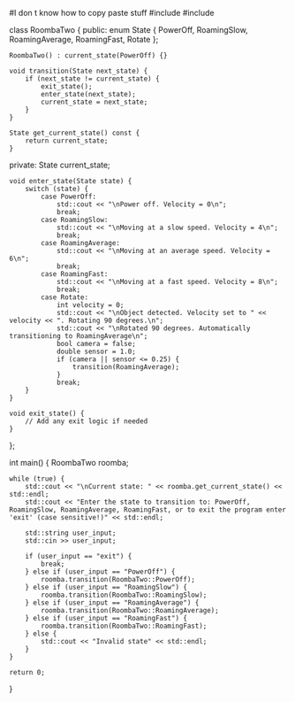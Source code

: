 #I don t know how to copy paste stuff
#include <iostream>
#include <string>

class RoombaTwo {
public:
    enum State {
        PowerOff,
        RoamingSlow,
        RoamingAverage,
        RoamingFast,
        Rotate
    };

    RoombaTwo() : current_state(PowerOff) {}

    void transition(State next_state) {
        if (next_state != current_state) {
            exit_state();
            enter_state(next_state);
            current_state = next_state;
        }
    }

    State get_current_state() const {
        return current_state;
    }

private:
    State current_state;

    void enter_state(State state) {
        switch (state) {
            case PowerOff:
                std::cout << "\nPower off. Velocity = 0\n";
                break;
            case RoamingSlow:
                std::cout << "\nMoving at a slow speed. Velocity = 4\n";
                break;
            case RoamingAverage:
                std::cout << "\nMoving at an average speed. Velocity = 6\n";
                break;
            case RoamingFast:
                std::cout << "\nMoving at a fast speed. Velocity = 8\n";
                break;
            case Rotate:
                int velocity = 0;
                std::cout << "\nObject detected. Velocity set to " << velocity << ". Rotating 90 degrees.\n";
                std::cout << "\nRotated 90 degrees. Automatically transitioning to RoamingAverage\n";
                bool camera = false;
                double sensor = 1.0;
                if (camera || sensor <= 0.25) {
                    transition(RoamingAverage);
                }
                break;
        }
    }

    void exit_state() {
        // Add any exit logic if needed
    }
};

int main() {
    RoombaTwo roomba;

    while (true) {
        std::cout << "\nCurrent state: " << roomba.get_current_state() << std::endl;
        std::cout << "Enter the state to transition to: PowerOff, RoamingSlow, RoamingAverage, RoamingFast, or to exit the program enter 'exit' (case sensitive!)" << std::endl;

        std::string user_input;
        std::cin >> user_input;

        if (user_input == "exit") {
            break;
        } else if (user_input == "PowerOff") {
            roomba.transition(RoombaTwo::PowerOff);
        } else if (user_input == "RoamingSlow") {
            roomba.transition(RoombaTwo::RoamingSlow);
        } else if (user_input == "RoamingAverage") {
            roomba.transition(RoombaTwo::RoamingAverage);
        } else if (user_input == "RoamingFast") {
            roomba.transition(RoombaTwo::RoamingFast);
        } else {
            std::cout << "Invalid state" << std::endl;
        }
    }

    return 0;
}
